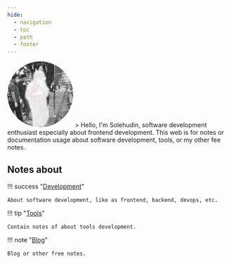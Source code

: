 ```yaml
---
hide:
  - navigation
  - toc
  - path
  - footer
---
```


<!-- # Assalamu'alaikum -->

<img src="./assets/images/profile.png" style="border-radius:50%;width:150px;height:150px;min-width:150px;" />
>  Hello, I'm Solehudin, software development enthusiast especially about frontend development. This web is for notes or documentation usage about software development, tools, or my other fee notes.

## Notes about

!!! success "[Development](/dev/)"

    About software development, like as frontend, backend, devops, etc.

!!! tip "[Tools](/tools/)"

    Contain notes of about tools development.

!!! note "[Blog](/blog/)"

    Blog or other free notes.
